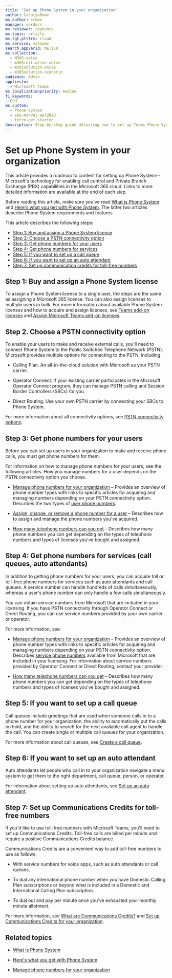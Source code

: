 ```yaml
---
title: "Set up Phone System in your organization"
author: CarolynRowe
ms.author: crowe
manager: serdars
ms.reviewer: roykuntz
ms.topic: article
ms.tgt.pltfrm: cloud
ms.service: msteams
search.appverid: MET150
ms.collection:
  - M365-voice
  - m365initiative-voice
  - m365solution-voice
  - m365solution-scenario
audience: Admin
appliesto:
  - Microsoft Teams
ms.localizationpriority: medium
f1.keywords:
- CSH
ms.custom:
  - Phone System
  - seo-marvel-apr2020
  - intro-get-started
description: Step-by-step guide detailing how to set up Teams Phone System for your organization in Microsoft 365.
---
```


# Set up Phone System in your organization

This article provides a roadmap to content for setting up Phone System--Microsoft's technology for enabling call control and Private Branch Exchange (PBX) capabilities in the Microsoft 365 cloud. Links to more detailed information are available at the end of each step.

Before reading this article, make sure you've read [What is Phone System](what-is-phone-system-in-office-365.md) and [Here's what you get with Phone System](here-s-what-you-get-with-phone-system.md). The latter two articles describe Phone System requirements and features.

This article describes the following steps:

- [Step 1: Buy and assign a Phone System license](#step-1-buy-and-assign-a-phone-system-license)
- [Step 2: Choose a PSTN connectivity option](#step-2-choose-a-pstn-connectivity-option)
- [Step 3: Get phone numbers for your users](#step-3-get-phone-numbers-for-your-users)
- [Step 4: Get phone numbers for services](#step-4-get-phone-numbers-for-services-call-queues-auto-attendants)
- [Step 5: If you want to set up a call queue](#step-5-if-you-want-to-set-up-a-call-queue)
- [Step 6: If you want to set up an auto attendant](#step-6-if-you-want-to-set-up-an-auto-attendant)
- [Step 7: Set up communication credits for toll-free numbers](#step-7-set-up-communications-credits-for-toll-free-numbers)

## Step 1: Buy and assign a Phone System license

To assign a Phone System license to a single user, the steps are the same as assigning a Microsoft 365 license. You can also assign licenses to multiple users in bulk. For more information about available Phone System licenses and how to acquire and assign licenses, see [Teams add-on licenses](/microsoftteams//teams-add-on-licensing/microsoft-teams-add-on-licensing) and [Assign Microsoft Teams add-on licenses](/microsoftteams/teams-add-on-licensing/assign-teams-add-on-licenses).

## Step 2. Choose a PSTN connectivity option

To enable your users to make and receive external calls, you'll need to connect Phone System to the Public Switched Telephone Network (PSTN). Microsoft provides multiple options for connecting to the PSTN, including:

- Calling Plan. An all-in-the-cloud solution with Microsoft as your PSTN carrier.

- Operator Connect. If your existing carrier participates in the Microsoft Operator Connect program, they can manage PSTN calling and Session Border Controllers (SBCs) for you.

- Direct Routing. Use your own PSTN carrier by connecting your SBCs to Phone System.

For more information about all connectivity options, see [PSTN connectivity options](pstn-connectivity.md).

## Step 3: Get phone numbers for your users

Before you can set up users in your organization to make and receive phone calls, you must get phone numbers for them.

For information on how to manage phone numbers for your users, see the following articles. How you manage numbers for a user depends on the PSTN connectivity option you choose.

- [Manage phone numbers for your organization](manage-phone-numbers-landing-page.md) – Provides an overview of phone number types with links to specific articles for acquiring and managing numbers depending on your PSTN connectivity option.
Describes the two types of [user phone numbers](manage-phone-numbers-landing-page.md#user-telephone-numbers).

- [Assign, change, or remove a phone number for a user](assign-change-or-remove-a-phone-number-for-a-user.md) – Describes how to assign and manage the phone numbers you've acquired.

- [How many telephone numbers can you get](how-many-phone-numbers-can-you-get.md) – Describes how many phone numbers you can get depending on the types of telephone numbers and types of licenses you've bought and assigned.

## Step 4: Get phone numbers for services (call queues, auto attendants)

In addition to getting phone numbers for your users, you can acquire toll or toll-free phone numbers for services such as auto attendants and call queues. A service number can handle hundreds of calls simultaneously, whereas a user's phone number can only handle a few calls simultaneously.

You can obtain service numbers from Microsoft that are included in your licensing. If you have PSTN connectivity through Operator Connect or Direct Routing, you can use service numbers provided by your own carrier or operator.

For more information, see:

- [Manage phone numbers for your organization](manage-phone-numbers-landing-page.md) – Provides an overview of phone number types with links to specific articles for acquiring and managing numbers depending on your PSTN connectivity option.
Describes [service phone numbers](manage-phone-numbers-landing-page.md#service-telephone-numbers) available from Microsoft that are included in your licensing. For information about service numbers provided by Operator Connect or Direct Routing, contact your provider.

- [How many telephone numbers can you get](how-many-phone-numbers-can-you-get.md) – Describes how many phone numbers you can get depending on the types of telephone numbers and types of licenses you've bought and assigned.

## Step 5: If you want to set up a call queue

Call queues include greetings that are used when someone calls in to a phone number for your organization, the ability to automatically put the calls on hold, and the ability to search for the next available call agent to handle the call. You can create single or multiple call queues for your organization.

For more information about call queues, see [Create a call queue](create-a-phone-system-call-queue.md).

## Step 6: If you want to set up an auto attendant

Auto attendants let people who call in to your organization navigate a menu system to get them to the right department, call queue, person, or operator.

For information about setting up auto attendants, see [Set up an auto attendant](create-a-phone-system-auto-attendant.md).

## Step 7: Set up Communications Credits for toll-free numbers

If you'd like to use toll-free numbers with Microsoft Teams, you'll need to set up Communications Credits. Toll-free calls are billed per minute and require a positive Communications Credits balance.

Communications Credits are a convenient way to add toll-free numbers to use as follows:

- With service numbers for voice apps, such as auto attendants or call queues.

- To dial any international phone number when you have Domestic Calling Plan subscriptions or beyond what is included in a Domestic and International Calling Plan subscription.

- To dial out and pay per minute once you've exhausted your monthly minute allotment.

For more information, see [What are Communications Credits?](what-are-communications-credits.md) and [Set up Communications Credits for your organization](set-up-communications-credits-for-your-organization.md).

## Related topics

- [What is Phone System](what-is-phone-system-in-office-365.md)

- [Here's what you get with Phone System](here-s-what-you-get-with-phone-system.md)

- [Manage phone numbers for your organization](manage-phone-numbers-landing-page.md)

